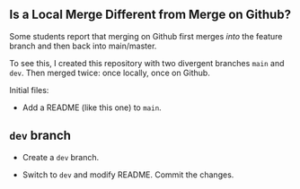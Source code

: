## Is a Local Merge Different from Merge on Github?

Some students report that merging on Github first merges *into* the feature branch and then back into main/master.

To see this, I created this repository with two divergent branches `main` and `dev`.  Then merged twice: once locally, once on Github.

Initial files:
- Add a README (like this one) to `main`.


## `dev` branch

- Create a `dev` branch.

- Switch to `dev` and modify README. Commit the changes.
